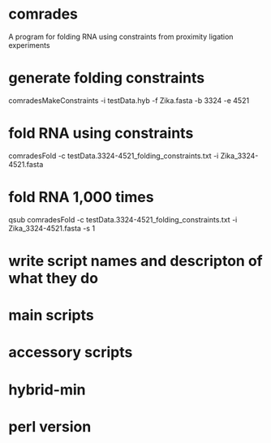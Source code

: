 # comrades
A program for folding RNA using constraints from proximity ligation experiments

# generate folding constraints
comradesMakeConstraints -i testData.hyb -f Zika.fasta -b 3324 -e 4521

# fold RNA using constraints
comradesFold -c testData.3324-4521_folding_constraints.txt -i Zika_3324-4521.fasta

# fold RNA 1,000 times
qsub comradesFold -c testData.3324-4521_folding_constraints.txt -i Zika_3324-4521.fasta -s 1


# write script names and descripton of what they do
# main scripts
# accessory scripts
# hybrid-min
# perl version

